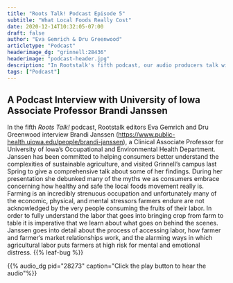```yaml
---
title: "Roots Talk! Podcast Episode 5"
subtitle: "What Local Foods Really Cost"
date: 2020-12-14T10:32:05-07:00
draft: false
author: "Eva Gemrich & Dru Greenwood"
articletype: "Podcast"
headerimage_dg: "grinnell:28436"
headerimage: "podcast-header.jpg"
description: "In Rootstalk's fifth podcast, our audio producers talk with Prof. Brandi Janssen about the complexities of sustainable agriculture."
tags: ["Podcast"]
---
```


## A Podcast Interview with University of Iowa Associate Professor Brandi Janssen

In the fifth *Roots Talk!* podcast, Rootstalk editors Eva Gemrich and Dru Greenwood interview Brandi Janssen (https://www.public-health.uiowa.edu/people/brandi-janssen), a Clinical Associate Professor for University of Iowa’s Occupational and Environmental Health Department. Janssen has been committed to helping consumers better understand the complexities of sustainable agriculture, and visited Grinnell’s campus last Spring to give a comprehensive talk about some of her findings. During her presentation she debunked many of the myths we as consumers embrace concerning how healthy and safe the local foods movement really is. Farming is an incredibly strenuous occupation and unfortunately many of the economic, physical, and mental stressors farmers endure are not acknowledged by the very people consuming the fruits of their labor. In order to fully understand the labor that goes into bringing crop from farm to table it is imperative that we learn about what goes on behind the scenes. Janssen goes into detail about the process of accessing labor, how farmer and farmer’s market relationships work, and the alarming ways in which agricultural labor puts farmers at high risk for mental and emotional distress. {{% leaf-bug %}}

<!--
{{% audio src="/audio/roots-talk-ep-5.mp3" %}}
-->

{{% audio_dg pid="28273" caption="Click the play button to hear the audio"%}}

<!--
{{% audio src="https://digital.grinnell.edu/islandora/object/grinnell:28273/datastream/OBJ/view" %}}
-->
